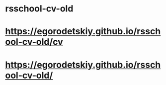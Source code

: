 # rsschool-cv-old
# https://egorodetskiy.github.io/rsschool-cv-old/cv
# https://egorodetskiy.github.io/rsschool-cv-old/
